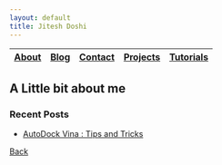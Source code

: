 ```yaml
---
layout: default
title: Jitesh Doshi
---
```


| [About]() | [Blog]() | [Contact]() | [Projects]() | [Tutorials]() |
|:---:|:---:|:---:|:---:|:---:|

## A Little bit about me


### Recent Posts

- [AutoDock Vina : Tips and Tricks](./vina.html)



[Back](./)
